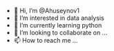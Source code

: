 - 👋 Hi, I’m @Ahuseynov1 
- 👀 I’m interested in data analysis 
- 🌱 I’m currently learning python
- 💞️ I’m looking to collaborate on ...
- 📫 How to reach me ...

<!---
Ahuseynov1/Ahuseynov1 is a ✨ special ✨ repository because its `README.md` (this file) appears on your GitHub profile.
You can click the Preview link to take a look at your changes.
--->
